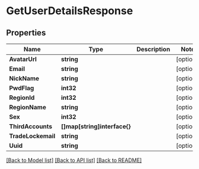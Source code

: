 # GetUserDetailsResponse

## Properties

Name | Type | Description | Notes
------------ | ------------- | ------------- | -------------
**AvatarUrl** | **string** |  | [optional] 
**Email** | **string** |  | [optional] 
**NickName** | **string** |  | [optional] 
**PwdFlag** | **int32** |  | [optional] 
**RegionId** | **int32** |  | [optional] 
**RegionName** | **string** |  | [optional] 
**Sex** | **int32** |  | [optional] 
**ThirdAccounts** | **[]map[string]interface{}** |  | [optional] 
**TradeLockemail** | **string** |  | [optional] 
**Uuid** | **string** |  | [optional] 

[[Back to Model list]](../README.md#documentation-for-models) [[Back to API list]](../README.md#documentation-for-api-endpoints) [[Back to README]](../README.md)



